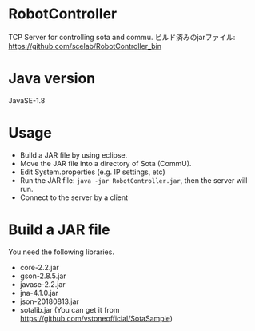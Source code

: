 # RobotController
TCP Server for controlling sota and commu.
ビルド済みのjarファイル: https://github.com/scelab/RobotController_bin

# Java version
JavaSE-1.8

# Usage
- Build a JAR file by using eclipse.
- Move the JAR file into a directory of Sota (CommU).
- Edit System.properties (e.g. IP settings, etc)
- Run the JAR file: `java -jar RobotController.jar`, then the server will run.
- Connect to the server by a client

# Build a JAR file
You need the following libraries.
- core-2.2.jar
- gson-2.8.5.jar
- javase-2.2.jar
- jna-4.1.0.jar
- json-20180813.jar
- sotalib.jar (You can get it from https://github.com/vstoneofficial/SotaSample)
